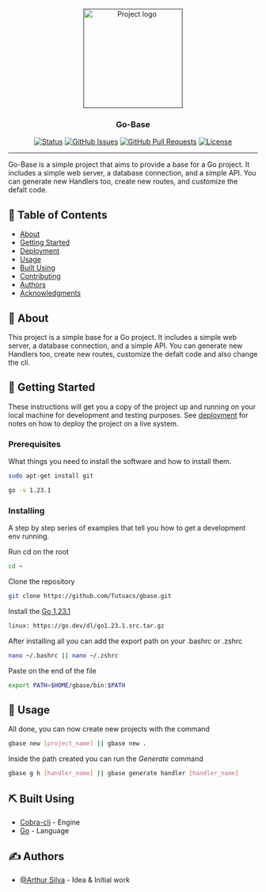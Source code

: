 <p align="center">
  <a href="" rel="noopener">
 <img class="" width=200px height=200px src="https://files.oaiusercontent.com/file-3Htw9zJAcqhirPe6g9UgGWdj?se=2024-10-08T13%3A13%3A34Z&sp=r&sv=2024-08-04&sr=b&rscc=max-age%3D604800%2C%20immutable%2C%20private&rscd=attachment%3B%20filename%3D894318ed-629f-41aa-8a29-7dbcbd0ec537.webp&sig=lTF7sqftCXj3llsKptjjQaq/w91/WqZw1XpuhW7IFdk%3D" alt="Project logo"></a>
</p>

<h3 align="center">Go-Base</h3>

<div align="center">

[![Status](https://img.shields.io/badge/status-active-success.svg)]()
[![GitHub Issues](https://img.shields.io/github/issues/kylelobo/The-Documentation-Compendium.svg)](https://github.com/Tutuacs/gbase/issues)
[![GitHub Pull Requests](https://img.shields.io/github/issues-pr/kylelobo/The-Documentation-Compendium.svg)](https://github.com/Tutuacs/gbase/pulls)
[![License](https://img.shields.io/badge/license-MIT-blue.svg)](/LICENSE)

</div>

---

<p align=""> Go-Base is a simple project that aims to provide a base for a Go project. It includes a simple web server, a database connection, and a simple API. You can generate new Handlers too, create new routes, and customize the defalt code.
    <br> 
</p>

## 📝 Table of Contents

- [About](#about)
- [Getting Started](#getting_started)
- [Deployment](#deployment)
- [Usage](#usage)
- [Built Using](#built_using)
- [Contributing](../CONTRIBUTING.md)
- [Authors](#authors)
- [Acknowledgments](#acknowledgement)

## 🧐 About <a name = "about"></a>

This project is a simple base for a Go project. It includes a simple web server, a database connection, and a simple API. You can generate new Handlers too, create new routes, customize the defalt code and also change the cli.

## 🏁 Getting Started <a name = "getting_started"></a>

These instructions will get you a copy of the project up and running on your local machine for development and testing purposes. See [deployment](#deployment) for notes on how to deploy the project on a live system.

### Prerequisites

What things you need to install the software and how to install them.

```bash
sudo apt-get install git
```
```bash
go -v 1.23.1
```

### Installing

A step by step series of examples that tell you how to get a development env running.

Run cd on the root

```bash
cd ~
```
Clone the repository

```bash
git clone https://github.com/Tutuacs/gbase.git
```
Install the [Go 1.23.1](https://go.dev/dl/)

```bash
linux: https://go.dev/dl/go1.23.1.src.tar.gz
```

After installing all you can add the export path on your .bashrc or .zshrc

```bash
nano ~/.bashrc || nano ~/.zshrc
```

Paste on the end of the file
```bash
export PATH=$HOME/gbase/bin:$PATH
```

## 🎈 Usage <a name="usage"></a>

All done, you can now create new projects with the command

```bash
gbase new [project_name] || gbase new .
```
Inside the path created you can run the *Generate* command

```bash
gbase g h [handler_name] || gbase generate handler [handler_name]
```

## ⛏️ Built Using <a name = "built_using"></a>

- [Cobra-cli](https://github.com/spf13/cobra) - Engine
- [Go](https://go.dev/) - Language

## ✍️ Authors <a name = "authors"></a>

- [@Arthur Silva](https://github.com/Tutuacs) - Idea & Initial work
